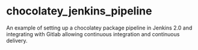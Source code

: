 # chocolatey_jenkins_pipeline
An example of setting up a chocolatey package pipeline in Jenkins 2.0 and integrating with Gitlab allowing continuous integration and continuous delivery.
